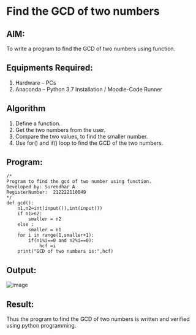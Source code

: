 # Find the GCD of two numbers

## AIM:
To write a program to find the GCD of two numbers using function.

## Equipments Required:
1. Hardware – PCs
2. Anaconda – Python 3.7 Installation / Moodle-Code Runner

## Algorithm
1. Define a function.
2. Get the two numbers from the user.
3. Compare the two values, to find the smaller number.
4. Use for() and if() loop to find the GCD of the two numbers.

## Program:
```
/*
Program to find the gcd of two number using function.
Developed by: Surendhar A
RegisterNumber:  212222110049
*/
def gcd():
    n1,n2=int(input()),int(input())
    if n1>n2:
        smaller = n2
    else :
        smaller = n1
    for i in range(1,smaller+1):
        if(n1%i==0 and n2%i==0):
            hcf =i
    print("GCD of two numbers is:",hcf)
```

## Output:
![image](https://github.com/Surendhar6/GCD-of-two-numbers/assets/118352907/23035d40-b1fb-4572-a2b6-b6643d7c8830)

## Result:
Thus the program to find the GCD of two numbers is written and verified using python programming.
